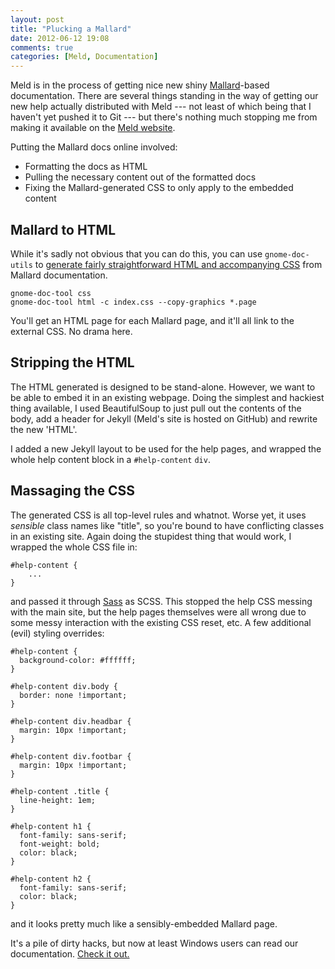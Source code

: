 ```yaml
---
layout: post
title: "Plucking a Mallard"
date: 2012-06-12 19:08
comments: true
categories: [Meld, Documentation]
---
```


Meld is in the process of getting nice new shiny
[Mallard](http://projectmallard.org/)-based documentation. There are several
things standing in the way of getting our new help actually distributed with
Meld --- not least of which being that I haven't yet pushed it to Git --- but
there's nothing much stopping me from making it available on the
[Meld website](http://meldmerge.org/).

Putting the Mallard docs online involved:

 * Formatting the docs as HTML
 * Pulling the necessary content out of the formatted docs
 * Fixing the Mallard-generated CSS to only apply to the embedded content


Mallard to HTML
---------------

While it's sadly not obvious that you can do this, you can use
`gnome-doc-utils` to
[generate fairly straightforward HTML and accompanying CSS](http://projectmallard.org/pipermail/mallard-list_projectmallard.org/2010-November/000037.html)
from Mallard documentation. 

    gnome-doc-tool css
    gnome-doc-tool html -c index.css --copy-graphics *.page

You'll get an HTML page for each Mallard page, and it'll all link to the
external CSS. No drama here.


Stripping the HTML
------------------

The HTML generated is designed to be stand-alone. However, we want to be able
to embed it in an existing webpage. Doing the simplest and hackiest thing
available, I used BeautifulSoup to just pull out the contents of the body, add
a header for Jekyll (Meld's site is hosted on GitHub) and rewrite the new
'HTML'.

I added a new Jekyll layout to be used for the help pages, and wrapped the
whole help content block in a `#help-content` `div`.


Massaging the CSS
-----------------

The generated CSS is all top-level rules and whatnot. Worse yet, it uses
*sensible* class names like "title", so you're bound to have conflicting
classes in an existing site. Again doing the stupidest thing that would work,
I wrapped the whole CSS file in:

    #help-content {
        ...
    }

and passed it through [Sass](http://sass-lang.com/) as SCSS. This stopped the
help CSS messing with the main site, but the help pages themselves were all
wrong due to some messy interaction with the existing CSS reset, etc. A few
additional (evil) styling overrides:

    #help-content {
      background-color: #ffffff;
    }

    #help-content div.body {
      border: none !important;
    }

    #help-content div.headbar {
      margin: 10px !important;
    }

    #help-content div.footbar {
      margin: 10px !important;
    }

    #help-content .title {
      line-height: 1em;
    }

    #help-content h1 {
      font-family: sans-serif;
      font-weight: bold;
      color: black;
    }

    #help-content h2 {
      font-family: sans-serif;
      color: black;
    }

and it looks pretty much like a sensibly-embedded Mallard page.

It's a pile of dirty hacks, but now at least Windows users can read our
documentation. [Check it out.](http://meldmerge.org/help/)

